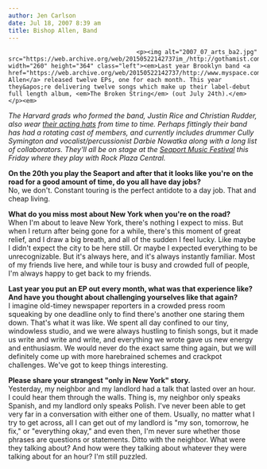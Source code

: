 ```yaml
---
author: Jen Carlson
date: Jul 18, 2007 8:39 am
title: Bishop Allen, Band
---
```


	
										<p><img alt="2007_07_arts_ba2.jpg" src="https://web.archive.org/web/20150522142737im_/http://gothamist.com/attachments/arts_jen/2007_07_arts_ba2.jpg" width="260" height="364" class="left"><em>Last year Brooklyn band <a href="https://web.archive.org/web/20150522142737/http://www.myspace.com/bishopallen">Bishop Allen</a> released twelve EPs, one for each month. This year they&apos;re delivering twelve songs which make up their label-debut full length album, <em>The Broken String</em> (out July 24th).</em></p><em>

</em><p><em>The Harvard grads who formed the band, Justin Rice and Christian Rudder, also wear <a href="https://web.archive.org/web/20150522142737/http://gothamist.com/2005/05/06/funny_ha_ha.php">their acting hats</a> from time to time. Perhaps fittingly their band has had a rotating cast of members, and currently includes drummer Cully Symington and vocalist/percussionist Darbie Nowatka along with a long list of collaborators. They&apos;ll all be on stage at the <a href="https://web.archive.org/web/20150522142737/http://seaportmusicfestival.com/">Seaport Music Festival</a> this Friday where they play with Rock Plaza Central.</em></p>

<p><strong>On the 20th you play the Seaport and after that it looks like you&apos;re on the road for a good amount of time, do you all have day jobs?</strong><br>
No, we don&apos;t.  Constant touring is the perfect antidote to a day job. That and cheap living.</p>

<p><strong>What do you miss most about New York when you&apos;re on the road?</strong><br>
When I&apos;m about to leave New York, there&apos;s nothing I expect to miss.  But when I return after being gone for a while, there&apos;s this moment of great relief, and I draw a big breath, and all of the sudden I feel lucky.  Like maybe I didn&apos;t expect the city to be here still.  Or maybe I expected everything to be unrecognizable.  But it&apos;s always here, and it&apos;s always instantly familiar.  Most of my friends live here, and while tour is busy and crowded full of people, I&apos;m always happy to get back to my friends.</p>

<p><strong>Last year you put an EP out every month, what was that experience like? And have you thought about challenging yourselves like that again?</strong><br>
I imagine old-timey newspaper reporters in a crowded press room squeaking by one deadline only to find there&apos;s another one staring them down. That&apos;s what it was like.  We spent all day confined to our tiny, windowless studio, and we were always hustling to finish songs, but it made us write and write and write, and everything we wrote gave us new energy and enthusiasm.  We would never do the exact same thing again, but we will definitely come up with more harebrained schemes and crackpot challenges.  We&apos;ve got to keep things interesting.</p>

<p><strong>Please share your strangest &quot;only in New York&quot; story.</strong><br>
Yesterday, my neighbor and my landlord had a talk that lasted over an hour.  I could hear them through the walls.  Thing is, my neighbor only speaks Spanish, and my landlord only speaks Polish.  I&apos;ve never been able to get very far in a conversation with either one of them.  Usually, no matter what I try to get across, all I can get out of my landlord is  &quot;my son, tomorrow, he fix,&quot; or &quot;everything okay,&quot; and even then, I&apos;m never sure whether those phrases are questions or statements.  Ditto with the neighbor.  What were they talking about?  And how were they talking about whatever they were talking about for an hour?  I&apos;m still puzzled.</p>					
										
									
				